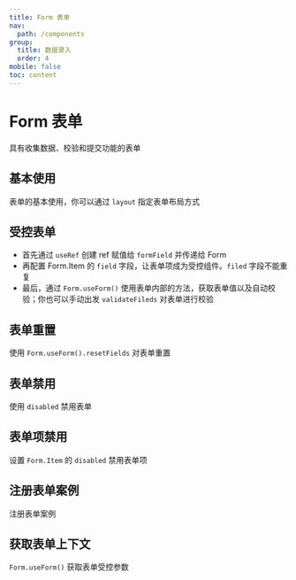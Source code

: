 ```yaml
---
title: Form 表单
nav:
  path: /components
group:
  title: 数据录入
  order: 4
mobile: false
toc: content
---
```


# Form 表单
具有收集数据、校验和提交功能的表单

## 基本使用

表单的基本使用，你可以通过 `layout` 指定表单布局方式

<code src="./demos/demo1.tsx"></code>

## 受控表单
- 首先通过 `useRef` 创建 ref 赋值给 `formField` 并传递给 Form
- 再配置 Form.Item 的 `field` 字段，让表单项成为受控组件。`filed` 字段不能重复
- 最后，通过 `Form.useForm()` 使用表单内部的方法，获取表单值以及自动校验；你也可以手动出发 `validateFileds` 对表单进行校验

<code src="./demos/demo2.tsx"></code>

## 表单重置
使用 `Form.useForm().resetFields` 对表单重置

<code src="./demos/demo3.tsx"></code>

## 表单禁用
使用 `disabled` 禁用表单

<code src="./demos/demo4.tsx"></code>

## 表单项禁用
设置  `Form.Item` 的 `disabled` 禁用表单项

<code src="./demos/demo5.tsx"></code>

## 注册表单案例
注册表单案例

<code src="./demos/demo6.tsx"></code>

## 获取表单上下文
`Form.useForm()` 获取表单受控参数

<code src="./demos/demo7.tsx"></code>